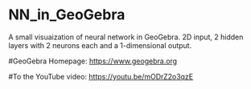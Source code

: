 # NN_in_GeoGebra
A small visuaization of neural network in GeoGebra.
2D input, 2 hidden layers with 2 neurons each and a 1-dimensional output.

#GeoGebra Homepage: 
https://www.geogebra.org

#To the YouTube video:
https://youtu.be/mODrZ2o3qzE
